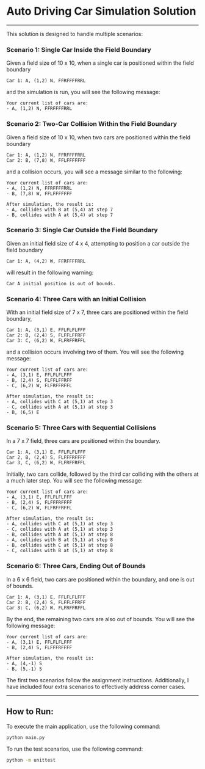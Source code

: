 # Auto Driving Car Simulation Solution

---

This solution is designed to handle multiple scenarios:

### Scenario 1: Single Car Inside the Field Boundary

Given a field size of 10 x 10, when a single car is positioned within the field boundary
```text
Car 1: A, (1,2) N, FFRFFFFRRL
```
and the simulation is run, you will see the following message:
  ```text
  Your current list of cars are:
  - A, (1,2) N, FFRFFFFRRL
  ```

### Scenario 2: Two-Car Collision Within the Field Boundary

Given a field size of 10 x 10, when two cars are positioned within the field boundary
```text
Car 1: A, (1,2) N, FFRFFFFRRL
Car 2: B, (7,8) W, FFLFFFFFFF
```
and a collision occurs, you will see a message similar to the following:
```text
Your current list of cars are:
- A, (1,2) N, FFRFFFFRRL
- B, (7,8) W, FFLFFFFFFF

After simulation, the result is:
- A, collides with B at (5,4) at step 7
- B, collides with A at (5,4) at step 7
```

### Scenario 3: Single Car Outside the Field Boundary

Given an initial field size of 4 x 4, attempting to position a car outside the field boundary
```text
Car 1: A, (4,2) W, FFRFFFFRRL
```
will result in the following warning:
```text
Car A initial position is out of bounds.
```

### Scenario 4: Three Cars with an Initial Collision

With an initial field size of 7 x 7, three cars are positioned within the field boundary, 
```text
Car 1: A, (3,1) E, FFLFLFLFFF
Car 2: B, (2,4) S, FLFFLFFRFF
Car 3: C, (6,2) W, FLFRFFRFFL
```
and a collision occurs involving two of them. You will see the following message:
```text
Your current list of cars are:
- A, (3,1) E, FFLFLFLFFF
- B, (2,4) S, FLFFLFFRFF
- C, (6,2) W, FLFRFFRFFL

After simulation, the result is:
- A, collides with C at (5,1) at step 3
- C, collides with A at (5,1) at step 3
- B, (6,5) E
```

### Scenario 5: Three Cars with Sequential Collisions

In a 7 x 7 field, three cars are positioned within the boundary. 
```text
Car 1: A, (3,1) E, FFLFLFLFFF
Car 2, B, (2,4) S, FLFFFRFFFF
Car 3, C, (6,2) W, FLFRFFRFFL
```
Initially, two cars collide, followed by the third car colliding with the others at a much later step. You will see the following message:
```text
Your current list of cars are:
- A, (3,1) E, FFLFLFLFFF
- B, (2,4) S, FLFFFRFFFF
- C, (6,2) W, FLFRFFRFFL

After simulation, the result is:
- A, collides with C at (5,1) at step 3
- C, collides with A at (5,1) at step 3
- B, collides with A at (5,1) at step 8
- A, collides with B at (5,1) at step 8
- B, collides with C at (5,1) at step 8
- C, collides with B at (5,1) at step 8
```

### Scenario 6: Three Cars, Ending Out of Bounds

In a 6 x 6 field, two cars are positioned within the boundary, and one is out of bounds. 
```text
Car 1: A, (3,1) E, FFLFLFLFFF
Car 2: B, (2,4) S, FLFFLFFRFF
Car 3: C, (6,2) W, FLFRFFRFFL
```

By the end, the remaining two cars are also out of bounds. You will see the following message:
```text
Your current list of cars are:
- A, (3,1) E, FFLFLFLFFF
- B, (2,4) S, FLFFFRFFFF

After simulation, the result is:
- A, (4,-1) S
- B, (5,-1) S
```

The first two scenarios follow the assignment instructions. Additionally, I have included four extra scenarios to effectively address corner cases.

---

## How to Run:

To execute the main application, use the following command:
```bash
python main.py

```

To run the test scenarios, use the following command:

```bash
python -m unittest
```